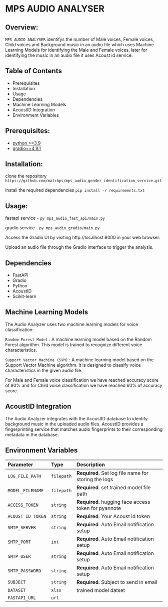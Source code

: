 # MPS AUDIO ANALYSER

## Overview:

`MPS AUDIO ANALYSER`  identifys the number of Male voices, Female voices, Child voices and Background music in an audio file which uses Machine Learning Models for identifying the Male and Female voices, later for identifying the music in an audio file it uses Acoust id service.

## Table of Contents

- Prerequisites
- Installation
- Usage
- Dependencies
- Machine Learning Models
- AcoustID Integration
- Environment Variables

## Prerequisites:
-   [python >=3.9](https://www.python.org/downloads/)
-   [gradio==4.9.1](https://pypi.org/project/gradio/4.9.1/)

## Installation:
clone the repository ```https://github.com/matchps/mps_audio_gender_identification_service.git```

Install the required dependencies ```pip install -r requirements.txt```

## Usage:
fastapi service - ``` py mps_audio_fast_api/main.py ```

gradio service - ``` py mps_audio_gradio/main.py ```

Access the Gradio UI by visiting http://localhost:8000 in your web browser.

Upload an audio file through the Gradio interface to trigger the analysis.

## Dependencies
- FastAPI
- Gradio
- Python
- AcoustID
- Scikit-learn

## Machine Learning Models

The Audio Analyzer uses two machine learning models for voice classification:

```Random Forest Model```
: A machine learning model based on the Random Forest algorithm. This model is trained to recognize different voice characteristics.

```Support Vector Machine (SVM)```
: A machine learning model based on the Support Vector Machine algorithm. It is designed to classify voice characteristics in the given audio file.

For Male and Female voice classification we have reached accuracy score of 80% and for Child voice classification we have reached 60% of accuracy score.

## AcoustID Integration
The Audio Analyzer integrates with the AcoustID database to identify background music in the uploaded audio files. AcoustID provides a fingerprinting service that matches audio fingerprints to their corresponding metadata in the database.

## Environment Variables


| Parameter | Type     | Description                |
| :-------- | :------- | :------------------------- |
| `LOG_FILE_PATH` | `filepath` | **Required**. Set log file name for storing the logs |
| `MODEL_FILENAME` | `filepath` | **Required**. set trained model file path |
| `ACCESS_TOKEN` | `string` | **Required**. hugging face access token for pyannote |
| `ACOUST_ID_TOKEN` | `string` | **Required**. Your Acoust id token |
| `SMTP_SERVER` | `string` | **Required**. Auto Email notification setup |
| `SMTP_PORT` | `int` | **Required**. Auto Email notification setup |
| `SMTP_USER` | `string` | **Required**. Auto Email notification setup |
| `SMTP_PASSWORD` | `string` | **Required**. Auto Email notification setup |
| `SUBJECT` | `string` | **Required**. Subject to send in email |
| `DATASET` | `xlsx` | trained model datset |
| `FASTAPI_URL` | `url` | |
